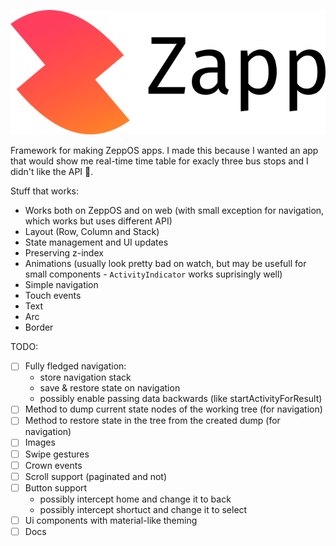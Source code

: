 <p align="center">
  <picture>
    <source media="(prefers-color-scheme: dark)" srcset="assets/zapp-light.png">
    <source media="(prefers-color-scheme: light)" srcset="assets/zapp-dark.png">
    <img alt="Logo of Zapp" src="assets/zapp-light.png">
  </picture>
</p>

Framework for making ZeppOS apps. I made this because I wanted an app that would show me real-time time table for exacly three bus stops and I didn't like the API 🙂.

Stuff that works:

- Works both on ZeppOS and on web (with small exception for navigation, which works but uses different API)
- Layout (Row, Column and Stack)
- State management and UI updates
- Preserving z-index
- Animations (usually look pretty bad on watch, but may be usefull for small components - `ActivityIndicator` works suprisingly well)
- Simple navigation
- Touch events
- Text
- Arc
- Border

TODO:

- [ ] Fully fledged navigation:
  - store navigation stack
  - save & restore state on navigation
  - possibly enable passing data backwards (like startActivityForResult)
- [ ] Method to dump current state nodes of the working tree (for navigation)
- [ ] Method to restore state in the tree from the created dump (for navigation)
- [ ] Images
- [ ] Swipe gestures
- [ ] Crown events
- [ ] Scroll support (paginated and not)
- [ ] Button support
  - possibly intercept home and change it to back
  - possibly intercept shortuct and change it to select
- [ ] Ui components with material-like theming
- [ ] Docs
